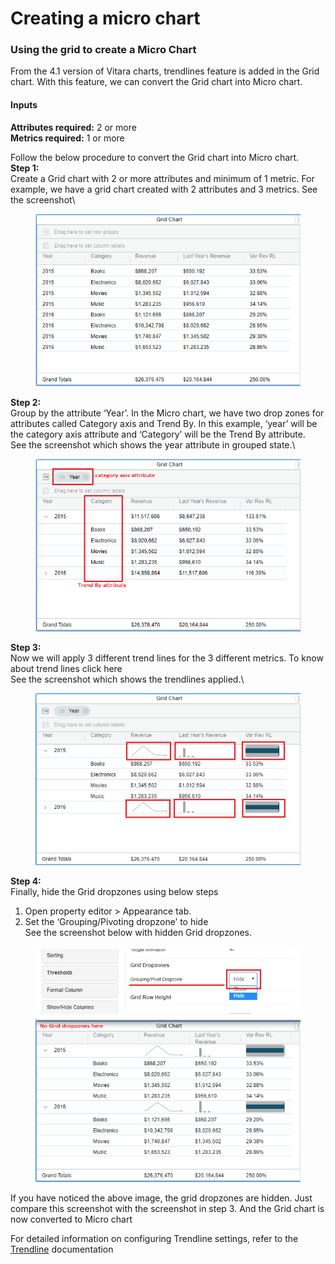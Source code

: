# Creating a micro chart

### Using the grid to create a Micro Chart <a href="#using-the-grid-to-create-a-micro-chart" id="using-the-grid-to-create-a-micro-chart"></a>

From the 4.1 version of Vitara charts, trendlines feature is added in the Grid chart. With this feature, we can convert the Grid chart into Micro chart.

#### Inputs <a href="#inputs" id="inputs"></a>

**Attributes required:** 2 or more\
**Metrics required:** 1 or more

Follow the below procedure to convert the Grid chart into Micro chart.\
**Step 1:**\
Create a Grid chart with 2 or more attributes and minimum of 1 metric. For example, we have a grid chart created with 2 attributes and 3 metrics. See the screenshot\


<figure><img src="../.gitbook/assets/gridMicro1.png" alt=""><figcaption></figcaption></figure>

**Step 2:**\
Group by the attribute ‘Year’. In the Micro chart, we have two drop zones for attributes called Category axis and Trend By. In this example, ‘year’ will be the category axis attribute and ‘Category’ will be the Trend By attribute.\
See the screenshot which shows the year attribute in grouped state.\


<figure><img src="../.gitbook/assets/gridMicro2.png" alt=""><figcaption></figcaption></figure>

**Step 3:**\
Now we will apply 3 different trend lines for the 3 different metrics. To know about trend lines click here\
See the screenshot which shows the trendlines applied.\


<figure><img src="../.gitbook/assets/gridMicro3.png" alt=""><figcaption></figcaption></figure>

**Step 4:**\
Finally, hide the Grid dropzones using below steps

1. Open property editor > Appearance tab.
2. Set the ‘Grouping/Pivoting dropzone’ to hide\
   See the screenshot below with hidden Grid dropzones.

<figure><img src="../.gitbook/assets/gridMicro4.png" alt=""><figcaption></figcaption></figure>

If you have noticed the above image, the grid dropzones are hidden. Just compare this screenshot with the screenshot in step 3. And the Grid chart is now converted to Micro chart

For detailed information on configuring Trendline settings, refer to the [Trendline](trend-lines.md) documentation
